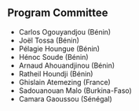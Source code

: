 ## Program Committee

- Carlos Ogouyandjou (Bénin) 
- Joël Tossa (Bénin) 
- Pélagie Houngue (Bénin) 
- Hénoc Soude (Bénin) 
- Arnaud Ahouandjinou (Bénin)
- Ratheil Houndji (Bénin) 
- Ghislain Atemezing (France) 
- Sadouanouan Malo (Burkina-Faso)
- Camara Gaoussou (Sénégal) 


